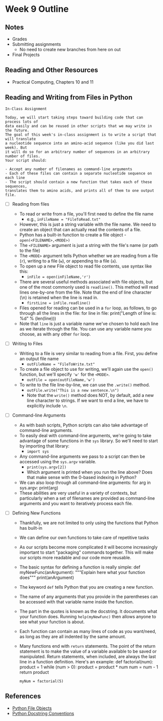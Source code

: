 # Week 9 Outline

## Notes
- Grades
- Submitting assignments
  - No need to create new branches from here on out
- Final Projects

## Reading and Other Resources
- Practical Computing, Chapters 10 and 11


## Reading and Writing from Files in Python

```
In-Class Assignment

Today, we will start taking steps toward building code that can process lots of
data easily and can be reused in other scripts that we may write in the future.
The goal of this week's in-class assignment is to write a script that will translate
a nucleotide sequence into an amino-acid sequence (like you did last week). But
it will do so for an arbitrary number of sequences in an arbitrary number of files.
Your script should:

- Accept any number of filenames as command-line arguments
- Each of these files can contain a separate nucleotide sequence on each line
- The script should contain a new function that takes each of these sequences,
translates them to amino acids, and prints all of them to one output file.
```

- [ ] Reading from files
  - To read or write from a file, you'll first need to define the file name
    - e.g., `inFileName = "FileToRead.txt"`
  - However, this is just a string variable with the file name. We need to create an object that can actually read the contents of a file.
  - Python has a built-in function to create a file object - `open(<FILENAME>,<MODE>)`
  - The `<FILENAME>` argument is just a string with the file's name (or path to the file)
  - The `<MODE>` argument tells Python whether we are reading from a file (`r`), writing to a file (`w`), or appending to a file (`a`).
  - To open up a new File object to read file contents, use syntax like this:
    - `inFile = open(inFileName,'r')`
  - There are several useful methods associated with file objects, but one of the most commonly used is `readline()`. This method will read lines one-by-one from the file. Note that the end of line character (\n) is retained when the line is read in.
    - `firstLine = inFile.readline()`
  - Files opened for reading can be used in a `for` loop, as follows, to go through all the lines in the file:
        for line in file:
            print("Length of line is: %d" % (len(line)))
  - Note that `line` is just a variable name we've chosen to hold each line as we iterate through the file. You can use any variable name you choose, as with any other `for` loop.


- [ ] Writing to Files
  - Writing to a file is very similar to reading from a file. First, you define an output file name
    - `outFileName = "FileToWrite.txt"`
  - To create a file object to use for writing, we'll again use the `open()` function, but we'll specify `'w'` for the `<MODE>`.
    - `outFile = open(outFileName,'w')`
  - To write to the file line-by-line, we can use the `.write()` method.
    - `outFile.write("This is a new sentence.\n")`
    - Note that the `write()` method does NOT, by default, add a new line character to strings. If we want to end a line, we have to explicitly include `\n`.


- [ ] Command-line Arguments
  - As with bash scripts, Python scripts can also take advantage of command-line arguments.
  - To easily deal with command-line arguments, we're going to take advantage of some functions in the `sys` library. So we'll need to start by importing that library:
    - `import sys`
  - Any command-line arguments we pass to a script can then be accessed using the `sys.argv` variable.
    - `print(sys.argv[2])`
    - Which argument is printed when you run the line above? Does that make sense with the 0-based indexing in Python?
  - We can also loop through all command-line arguments:
        for arg in sys.argv:
            print(arg)
  - These abilities are very useful in a variety of contexts, but particularly when a set of filenames are provided as command-line arguments and you want to iteratively process each file.


- [ ] Defining New Functions
  - Thankfully, we are not limited to only using the functions that Python has built-in
  - We can define our own functions to take care of repetitive tasks
  - As our scripts become more complicated it will become increasingly important to start "packaging" commands together. This will make our scripts more readable and our code more reusable.
  - The basic syntax for defining a function is really simple:
        def myNewFunc(anArgument):
            """Explain here what your function does"""
            print(anArgument)
  - The keyword `def` tells Python that you are creating a new function.
  - The name of any arguments that you provide in the parentheses can be accessed with that variable name inside the function.
  - The part in the quotes is known as the docstring. It documents what your function does. Running `help(myNewFunc)` then allows anyone to see what your function is about.
  - Each function can contain as many lines of code as you want/need, as long as they are all indented by the same amount.
  - Many functions end with `return` statements. The point of the return statement is to make the value of a variable available to be saved or manipulated. Return statements, when included, are always the last line in a function definition. Here's an example:
        def factorial(num):
            product = 1
            while (num > 0):
                product = product * num
                num = num - 1
            return product

        myNum = factorial(5)


## References
- [Python File Objects](https://docs.python.org/2.4/lib/bltin-file-objects.html)
- [Python Docstring Conventions](https://www.python.org/dev/peps/pep-0257/)
